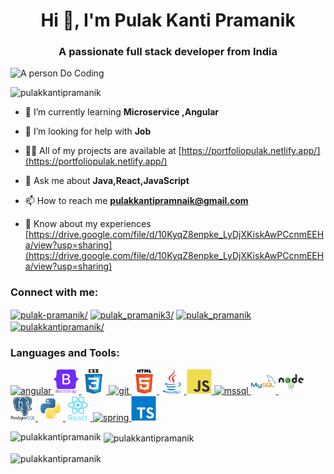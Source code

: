 <h1 align="center">Hi 👋, I'm Pulak Kanti Pramanik</h1>
<h3 align="center">A passionate full stack developer from India</h3>
<img src="https://cdn.dribbble.com/userupload/23681047/file/original-d6517f1e2cc5829933ba69ca77010944.gif" alt="A person Do Coding " width="800" height="400">

<p align="left"> <img src="https://komarev.com/ghpvc/?username=pulakkantipramanik&label=Profile%20views&color=0e75b6&style=flat" alt="pulakkantipramanik" /> </p>

- 🌱 I’m currently learning **Microservice ,Angular**

- 🤝 I’m looking for help with **Job**

- 👨‍💻 All of my projects are available at [https://portfoliopulak.netlify.app/](https://portfoliopulak.netlify.app/)

- 💬 Ask me about **Java,React,JavaScript**

- 📫 How to reach me **pulakkantipramnaik@gmail.com**

- 📄 Know about my experiences [https://drive.google.com/file/d/10KyqZ8enpke_LyDjXKiskAwPCcnmEEHa/view?usp=sharing](https://drive.google.com/file/d/10KyqZ8enpke_LyDjXKiskAwPCcnmEEHa/view?usp=sharing)

<h3 align="left">Connect with me:</h3>
<p align="left">
<a href="https://linkedin.com/in/pulak-pramanik/" target="blank"><img align="center" src="https://raw.githubusercontent.com/rahuldkjain/github-profile-readme-generator/master/src/images/icons/Social/linked-in-alt.svg" alt="pulak-pramanik/" height="30" width="40" /></a>
<a href="https://instagram.com/pulak_pramanik3/" target="blank"><img align="center" src="https://raw.githubusercontent.com/rahuldkjain/github-profile-readme-generator/master/src/images/icons/Social/instagram.svg" alt="pulak_pramanik3/" height="30" width="40" /></a>
<a href="https://www.codechef.com/users/pulak_pramanik" target="blank"><img align="center" src="https://cdn.jsdelivr.net/npm/simple-icons@3.1.0/icons/codechef.svg" alt="pulak_pramanik" height="30" width="40" /></a>
<a href="https://www.leetcode.com/pulakkantipramanik/" target="blank"><img align="center" src="https://raw.githubusercontent.com/rahuldkjain/github-profile-readme-generator/master/src/images/icons/Social/leet-code.svg" alt="pulakkantipramanik/" height="30" width="40" /></a>
</p>

<h3 align="left">Languages and Tools:</h3>
<p align="left"> <a href="https://angular.io" target="_blank" rel="noreferrer"> <img src="https://angular.io/assets/images/logos/angular/angular.svg" alt="angular" width="40" height="40"/> </a> <a href="https://getbootstrap.com" target="_blank" rel="noreferrer"> <img src="https://raw.githubusercontent.com/devicons/devicon/master/icons/bootstrap/bootstrap-plain-wordmark.svg" alt="bootstrap" width="40" height="40"/> </a> <a href="https://www.w3schools.com/css/" target="_blank" rel="noreferrer"> <img src="https://raw.githubusercontent.com/devicons/devicon/master/icons/css3/css3-original-wordmark.svg" alt="css3" width="40" height="40"/> </a> <a href="https://git-scm.com/" target="_blank" rel="noreferrer"> <img src="https://www.vectorlogo.zone/logos/git-scm/git-scm-icon.svg" alt="git" width="40" height="40"/> </a> <a href="https://www.w3.org/html/" target="_blank" rel="noreferrer"> <img src="https://raw.githubusercontent.com/devicons/devicon/master/icons/html5/html5-original-wordmark.svg" alt="html5" width="40" height="40"/> </a> <a href="https://www.java.com" target="_blank" rel="noreferrer"> <img src="https://raw.githubusercontent.com/devicons/devicon/master/icons/java/java-original.svg" alt="java" width="40" height="40"/> </a> <a href="https://developer.mozilla.org/en-US/docs/Web/JavaScript" target="_blank" rel="noreferrer"> <img src="https://raw.githubusercontent.com/devicons/devicon/master/icons/javascript/javascript-original.svg" alt="javascript" width="40" height="40"/> </a> <a href="https://www.microsoft.com/en-us/sql-server" target="_blank" rel="noreferrer"> <img src="https://www.svgrepo.com/show/303229/microsoft-sql-server-logo.svg" alt="mssql" width="40" height="40"/> </a> <a href="https://www.mysql.com/" target="_blank" rel="noreferrer"> <img src="https://raw.githubusercontent.com/devicons/devicon/master/icons/mysql/mysql-original-wordmark.svg" alt="mysql" width="40" height="40"/> </a> <a href="https://nodejs.org" target="_blank" rel="noreferrer"> <img src="https://raw.githubusercontent.com/devicons/devicon/master/icons/nodejs/nodejs-original-wordmark.svg" alt="nodejs" width="40" height="40"/> </a> <a href="https://www.postgresql.org" target="_blank" rel="noreferrer"> <img src="https://raw.githubusercontent.com/devicons/devicon/master/icons/postgresql/postgresql-original-wordmark.svg" alt="postgresql" width="40" height="40"/> </a> <a href="https://www.python.org" target="_blank" rel="noreferrer"> <img src="https://raw.githubusercontent.com/devicons/devicon/master/icons/python/python-original.svg" alt="python" width="40" height="40"/> </a> <a href="https://reactjs.org/" target="_blank" rel="noreferrer"> <img src="https://raw.githubusercontent.com/devicons/devicon/master/icons/react/react-original-wordmark.svg" alt="react" width="40" height="40"/> </a> <a href="https://spring.io/" target="_blank" rel="noreferrer"> <img src="https://www.vectorlogo.zone/logos/springio/springio-icon.svg" alt="spring" width="40" height="40"/> </a> <a href="https://www.typescriptlang.org/" target="_blank" rel="noreferrer"> <img src="https://raw.githubusercontent.com/devicons/devicon/master/icons/typescript/typescript-original.svg" alt="typescript" width="40" height="40"/> </a> </p>

<p><img align="left" src="https://github-readme-stats.vercel.app/api/top-langs?username=pulakkantipramanik&show_icons=true&locale=en&layout=compact" alt="pulakkantipramanik" /></p>

<p>&nbsp;<img align="center" src="https://github-readme-stats.vercel.app/api?username=pulakkantipramanik&show_icons=true&locale=en" alt="pulakkantipramanik" /></p>

<p><img align="center" src="https://github-readme-streak-stats.herokuapp.com/?user=pulakkantipramanik&" alt="pulakkantipramanik" /></p>
